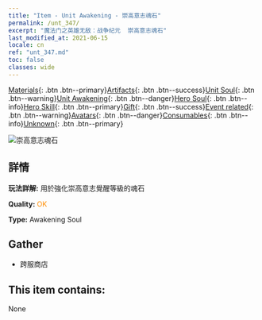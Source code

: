 ```yaml
---
title: "Item - Unit Awakening - 崇高意志魂石"
permalink: /unt_347/
excerpt: "魔法门之英雄无敌：战争纪元  崇高意志魂石"
last_modified_at: 2021-06-15
locale: cn
ref: "unt_347.md"
toc: false
classes: wide
---
```

 [Materials](/ItemsCN/){: .btn .btn--primary}[Artifacts](/ItemsCN/Artifacts/){: .btn .btn--success}[Unit Soul](/ItemsCN/UnitSoul/){: .btn .btn--warning}[Unit Awakening](/ItemsCN/UnitAwakening/){: .btn .btn--danger}[Hero Soul](/ItemsCN/HeroSoul/){: .btn .btn--info}[Hero Skill](/ItemsCN/HeroSkill/){: .btn .btn--primary}[Gift](/ItemsCN/Gift/){: .btn .btn--success}[Event related](/ItemsCN/Events/){: .btn .btn--warning}[Avatars](/ItemsCN/Avatars/){: .btn .btn--danger}[Consumables](/ItemsCN/Consumables/){: .btn .btn--info}[Unknown](/ItemsCN/Unknown/){: .btn .btn--primary}

 ![崇高意志魂石](/images/u/tia_jingshenyuansu.jpg)

## 詳情
 **玩法詳解:** 用於強化崇高意志覺醒等級的魂石

 **Quality:** <span style="color: #FF8C00">OK</span>

 **Type:** Awakening Soul

## Gather

*    跨服商店 

## This item contains:

  None

